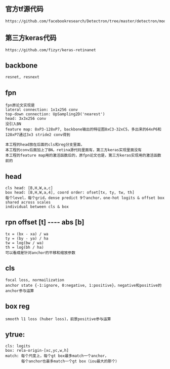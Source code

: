 ## 官方tf源代码
    https://github.com/facebookresearch/Detectron/tree/master/detectron/modeling
## 第三方keras代码
    https://github.com/fizyr/keras-retinanet

## backbone
    resnet, resnext

## fpn
    fpn原论文实现是
    lateral connection: 1x1x256 conv
    top-down connection: UpSampling2D('nearest')
    head: 3x3x256 conv
    没引入BN
    feature map: 8xP3-128xP7, backbone输出的特征图8xC3-32xC5，多出来的64xP6和128xP7通过3x3 stride2 conv得到

    本工程的head放在后面的cls和reg分支里面，
    本工程的conv后面加上了BN，retina源代码里面有，第三方keras实现里面没有
    本工程的feature map用的激活函数后的，原fpn论文也是，第三方keras实现用的激活函数前的

## head
    cls head: [B,H,W,a,c]
    box head: [B,H,W,a,4], coord order: ofset[tx, ty, tw, th]
    每个level，每个grid，dense predict 9个anchor，one-hot logits & offset box
    shared across scales
    individual between cls & box

## rpn offset [t] ---- abs [b]
    tx = (bx - xa) / wa
    ty = (by - ya) / ha
    tw = log(bw / wa)
    th = log(bh / ha)
    可以看成是针对anchor的平移和缩放参数

## cls
    focal loss, normailization
    anchor state {-1:ignore, 0:negative, 1:positive}，negative和positive的anchor参与运算

## box reg
    smooth l1 loss (huber loss)，前景positive参与运算

## ytrue:
    cls: logits
    box: rela-origin-[xc,yc,w,h]
    match: 每个尺度上，每个gt box最多match一个anchor，
           每个anchor也最多match一个gt box（iou最大的那个）







